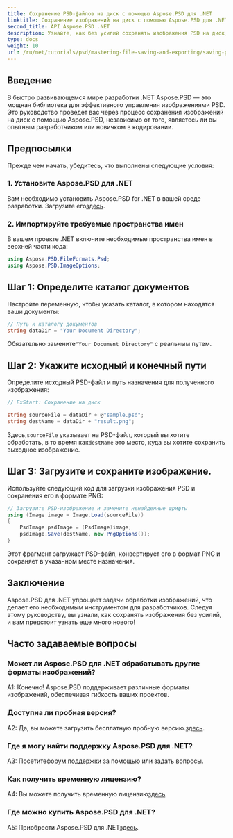 ```yaml
---
title: Сохранение PSD-файлов на диск с помощью Aspose.PSD для .NET
linktitle: Сохранение изображений на диск с помощью Aspose.PSD для .NET
second_title: API Aspose.PSD .NET
description: Узнайте, как без усилий сохранять изображения PSD на диск, следуя пошаговому руководству. Независимо от того, конвертируете ли вы файлы PSD в различные форматы изображений или управляете сложными графическими ресурсами.
type: docs
weight: 10
url: /ru/net/tutorials/psd/mastering-file-saving-and-exporting/saving-psd-files-to-disk/
---
```

## Введение

В быстро развивающемся мире разработки .NET Aspose.PSD — это мощная библиотека для эффективного управления изображениями PSD. Это руководство проведет вас через процесс сохранения изображений на диск с помощью Aspose.PSD, независимо от того, являетесь ли вы опытным разработчиком или новичком в кодировании. 

## Предпосылки

Прежде чем начать, убедитесь, что выполнены следующие условия:

### 1. Установите Aspose.PSD для .NET

 Вам необходимо установить Aspose.PSD for .NET в вашей среде разработки. Загрузите его[здесь](https://releases.aspose.com/psd/net/).

### 2. Импортируйте требуемые пространства имен

В вашем проекте .NET включите необходимые пространства имен в верхней части кода:

```csharp
using Aspose.PSD.FileFormats.Psd;
using Aspose.PSD.ImageOptions;
```

## Шаг 1: Определите каталог документов

Настройте переменную, чтобы указать каталог, в котором находятся ваши документы:

```csharp
// Путь к каталогу документов
string dataDir = "Your Document Directory";
```

 Обязательно замените`"Your Document Directory"` с реальным путем.

## Шаг 2: Укажите исходный и конечный пути

Определите исходный PSD-файл и путь назначения для полученного изображения:

```csharp
// ExStart: Сохранение на диск

string sourceFile = dataDir + @"sample.psd";
string destName = dataDir + "result.png";
```

 Здесь,`sourceFile` указывает на PSD-файл, который вы хотите обработать, в то время как`destName` это место, куда вы хотите сохранить выходное изображение.

## Шаг 3: Загрузите и сохраните изображение.

Используйте следующий код для загрузки изображения PSD и сохранения его в формате PNG:

```csharp
// Загрузите PSD-изображение и замените ненайденные шрифты
using (Image image = Image.Load(sourceFile))
{
    PsdImage psdImage = (PsdImage)image;
    psdImage.Save(destName, new PngOptions());
}
```

Этот фрагмент загружает PSD-файл, конвертирует его в формат PNG и сохраняет в указанном месте назначения. 

## Заключение

Aspose.PSD для .NET упрощает задачи обработки изображений, что делает его необходимым инструментом для разработчиков. Следуя этому руководству, вы узнали, как сохранять изображения без усилий, и вам предстоит узнать еще много нового!

## Часто задаваемые вопросы

### Может ли Aspose.PSD для .NET обрабатывать другие форматы изображений?

A1: Конечно! Aspose.PSD поддерживает различные форматы изображений, обеспечивая гибкость ваших проектов.

### Доступна ли пробная версия?

 A2: Да, вы можете загрузить бесплатную пробную версию.[здесь](https://releases.aspose.com/).

### Где я могу найти поддержку Aspose.PSD для .NET?

 A3: Посетите[форум поддержки](https://forum.aspose.com/c/psd/34) за помощью или задать вопросы.

### Как получить временную лицензию?

 A4: Вы можете получить временную лицензию[здесь](https://purchase.conholdate.com/temporary-license/).

### Где можно купить Aspose.PSD для .NET?

 A5: Приобрести Aspose.PSD для .NET[здесь](https://purchase.conholdate.com/buy).
